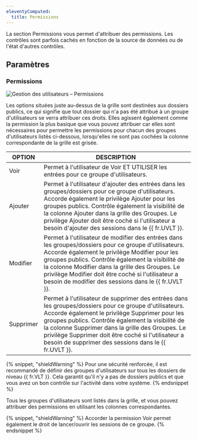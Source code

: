```yaml
---
eleventyComputed:
  title: Permissions
---
```

La section Permissions vous permet d'attribuer des permissions. Les contrôles sont parfois cachés en fonction de la source de données ou de l'état d'autres contrôles.

## Paramètres

### Permissions
![Gestion des utilisateurs – Permissions](https://cdnweb.devolutions.net/docs/docs_en_rdm_mac_clip10389.png)

Les options situées juste au-dessus de la grille sont destinées aux dossiers publics, ce qui signifie que tout dossier qui n'a pas été attribué à un groupe d'utilisateurs se verra attribuer ces droits. Elles agissent également comme la permission la plus basique que vous pouvez attribuer car elles sont nécessaires pour permettre les permissions pour chacun des groupes d'utilisateurs listés ci-dessous, lorsqu'elles ne sont pas cochées la colonne correspondante de la grille est grisée.

| OPTION | DESCRIPTION                                                      |
|--------|------------------------------------------------------------------|
| Voir   | Permet à l'utilisateur de Voir ET UTILISER les entrées pour ce groupe d'utilisateurs. |
| Ajouter| Permet à l'utilisateur d'ajouter des entrées dans les groupes/dossiers pour ce groupe d'utilisateurs. Accorde également le privilège Ajouter pour les groupes publics. Contrôle également la visibilité de la colonne Ajouter dans la grille des Groupes. Le privilège Ajouter doit être coché si l'utilisateur a besoin d'ajouter des sessions dans le {{ fr.UVLT }}. |
| Modifier| Permet à l'utilisateur de modifier des entrées dans les groupes/dossiers pour ce groupe d'utilisateurs. Accorde également le privilège Modifier pour les groupes publics. Contrôle également la visibilité de la colonne Modifier dans la grille des Groupes. Le privilège Modifier doit être coché si l'utilisateur a besoin de modifier des sessions dans le {{ fr.UVLT }}. |
| Supprimer | Permet à l'utilisateur de supprimer des entrées dans les groupes/dossiers pour ce groupe d'utilisateurs. Accorde également le privilège Supprimer pour les groupes publics. Contrôle également la visibilité de la colonne Supprimer dans la grille des Groupes. Le privilège Supprimer doit être coché si l'utilisateur a besoin de supprimer des sessions dans le {{ fr.UVLT }}. |


{% snippet, "shieldWarning" %}
Pour une sécurité renforcée, il est recommandé de définir des groupes d'utilisateurs sur tous les dossiers de niveau {{ fr.VLT }}. Cela garantit qu'il n'y a pas de dossiers publics et que vous avez un bon contrôle sur l'activité dans votre système.
{% endsnippet %}

Tous les groupes d'utilisateurs sont listés dans la grille, et vous pouvez attribuer des permissions en utilisant les colonnes correspondantes.

{% snippet, "shieldWarning" %}
Accorder la permission Voir permet également le droit de lancer/ouvrir les sessions de ce groupe.
{% endsnippet %}
